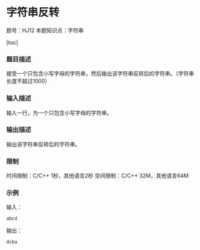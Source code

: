 # 字符串反转

题号：HJ12
本题知识点：字符串

[toc]

### 题目描述

接受一个只包含小写字母的字符串，然后输出该字符串反转后的字符串。（字符串长度不超过1000）

### 输入描述

输入一行，为一个只包含小写字母的字符串。

### 输出描述

输出该字符串反转后的字符串。

### 限制
时间限制：C/C++ 1秒，其他语言2秒 
空间限制：C/C++ 32M，其他语言64M

### 示例

输入：
```
abcd
```

输出：
```
dcba
```